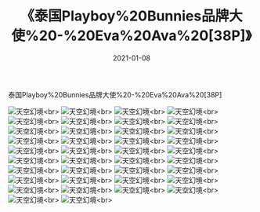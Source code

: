 ﻿---
layout: post
title: 《泰国Playboy%20Bunnies品牌大使%20-%20Eva%20Ava%20[38P]》
date: 2021-01-08
img: http://photo.orgx.cf/性感/2021/泰国Playboy%20Bunnies品牌大使%20-%20Eva%20Ava%20[38P]/000.jpg
tags: [美女,性感,泳衣]
---

泰国Playboy%20Bunnies品牌大使%20-%20Eva%20Ava%20[38P]



![天空幻境](http://photo.orgx.cf/性感/2021/泰国Playboy%20Bunnies品牌大使%20-%20Eva%20Ava%20[38P]/001.jpg''天空幻境'')<br>
![天空幻境](http://photo.orgx.cf/性感/2021/泰国Playboy%20Bunnies品牌大使%20-%20Eva%20Ava%20[38P]/002.jpg''天空幻境'')<br>
![天空幻境](http://photo.orgx.cf/性感/2021/泰国Playboy%20Bunnies品牌大使%20-%20Eva%20Ava%20[38P]/003.jpg''天空幻境'')<br>
![天空幻境](http://photo.orgx.cf/性感/2021/泰国Playboy%20Bunnies品牌大使%20-%20Eva%20Ava%20[38P]/004.jpg''天空幻境'')<br>
![天空幻境](http://photo.orgx.cf/性感/2021/泰国Playboy%20Bunnies品牌大使%20-%20Eva%20Ava%20[38P]/005.jpg''天空幻境'')<br>
![天空幻境](http://photo.orgx.cf/性感/2021/泰国Playboy%20Bunnies品牌大使%20-%20Eva%20Ava%20[38P]/006.jpg''天空幻境'')<br>
![天空幻境](http://photo.orgx.cf/性感/2021/泰国Playboy%20Bunnies品牌大使%20-%20Eva%20Ava%20[38P]/007.jpg''天空幻境'')<br>
![天空幻境](http://photo.orgx.cf/性感/2021/泰国Playboy%20Bunnies品牌大使%20-%20Eva%20Ava%20[38P]/008.jpg''天空幻境'')<br>
![天空幻境](http://photo.orgx.cf/性感/2021/泰国Playboy%20Bunnies品牌大使%20-%20Eva%20Ava%20[38P]/009.jpg''天空幻境'')<br>
![天空幻境](http://photo.orgx.cf/性感/2021/泰国Playboy%20Bunnies品牌大使%20-%20Eva%20Ava%20[38P]/010.jpg''天空幻境'')<br>
![天空幻境](http://photo.orgx.cf/性感/2021/泰国Playboy%20Bunnies品牌大使%20-%20Eva%20Ava%20[38P]/011.jpg''天空幻境'')<br>
![天空幻境](http://photo.orgx.cf/性感/2021/泰国Playboy%20Bunnies品牌大使%20-%20Eva%20Ava%20[38P]/012.jpg''天空幻境'')<br>
![天空幻境](http://photo.orgx.cf/性感/2021/泰国Playboy%20Bunnies品牌大使%20-%20Eva%20Ava%20[38P]/013.jpg''天空幻境'')<br>
![天空幻境](http://photo.orgx.cf/性感/2021/泰国Playboy%20Bunnies品牌大使%20-%20Eva%20Ava%20[38P]/014.jpg''天空幻境'')<br>
![天空幻境](http://photo.orgx.cf/性感/2021/泰国Playboy%20Bunnies品牌大使%20-%20Eva%20Ava%20[38P]/015.jpg''天空幻境'')<br>
![天空幻境](http://photo.orgx.cf/性感/2021/泰国Playboy%20Bunnies品牌大使%20-%20Eva%20Ava%20[38P]/016.jpg''天空幻境'')<br>
![天空幻境](http://photo.orgx.cf/性感/2021/泰国Playboy%20Bunnies品牌大使%20-%20Eva%20Ava%20[38P]/017.jpg''天空幻境'')<br>
![天空幻境](http://photo.orgx.cf/性感/2021/泰国Playboy%20Bunnies品牌大使%20-%20Eva%20Ava%20[38P]/018.jpg''天空幻境'')<br>
![天空幻境](http://photo.orgx.cf/性感/2021/泰国Playboy%20Bunnies品牌大使%20-%20Eva%20Ava%20[38P]/019.jpg''天空幻境'')<br>
![天空幻境](http://photo.orgx.cf/性感/2021/泰国Playboy%20Bunnies品牌大使%20-%20Eva%20Ava%20[38P]/020.jpg''天空幻境'')<br>
![天空幻境](http://photo.orgx.cf/性感/2021/泰国Playboy%20Bunnies品牌大使%20-%20Eva%20Ava%20[38P]/021.jpg''天空幻境'')<br>
![天空幻境](http://photo.orgx.cf/性感/2021/泰国Playboy%20Bunnies品牌大使%20-%20Eva%20Ava%20[38P]/022.jpg''天空幻境'')<br>
![天空幻境](http://photo.orgx.cf/性感/2021/泰国Playboy%20Bunnies品牌大使%20-%20Eva%20Ava%20[38P]/023.jpg''天空幻境'')<br>
![天空幻境](http://photo.orgx.cf/性感/2021/泰国Playboy%20Bunnies品牌大使%20-%20Eva%20Ava%20[38P]/024.jpg''天空幻境'')<br>
![天空幻境](http://photo.orgx.cf/性感/2021/泰国Playboy%20Bunnies品牌大使%20-%20Eva%20Ava%20[38P]/025.jpg''天空幻境'')<br>
![天空幻境](http://photo.orgx.cf/性感/2021/泰国Playboy%20Bunnies品牌大使%20-%20Eva%20Ava%20[38P]/026.jpg''天空幻境'')<br>
![天空幻境](http://photo.orgx.cf/性感/2021/泰国Playboy%20Bunnies品牌大使%20-%20Eva%20Ava%20[38P]/027.jpg''天空幻境'')<br>
![天空幻境](http://photo.orgx.cf/性感/2021/泰国Playboy%20Bunnies品牌大使%20-%20Eva%20Ava%20[38P]/028.jpg''天空幻境'')<br>
![天空幻境](http://photo.orgx.cf/性感/2021/泰国Playboy%20Bunnies品牌大使%20-%20Eva%20Ava%20[38P]/029.jpg''天空幻境'')<br>
![天空幻境](http://photo.orgx.cf/性感/2021/泰国Playboy%20Bunnies品牌大使%20-%20Eva%20Ava%20[38P]/030.jpg''天空幻境'')<br>
![天空幻境](http://photo.orgx.cf/性感/2021/泰国Playboy%20Bunnies品牌大使%20-%20Eva%20Ava%20[38P]/031.jpg''天空幻境'')<br>
![天空幻境](http://photo.orgx.cf/性感/2021/泰国Playboy%20Bunnies品牌大使%20-%20Eva%20Ava%20[38P]/032.jpg''天空幻境'')<br>
![天空幻境](http://photo.orgx.cf/性感/2021/泰国Playboy%20Bunnies品牌大使%20-%20Eva%20Ava%20[38P]/033.jpg''天空幻境'')<br>
![天空幻境](http://photo.orgx.cf/性感/2021/泰国Playboy%20Bunnies品牌大使%20-%20Eva%20Ava%20[38P]/034.jpg''天空幻境'')<br>
![天空幻境](http://photo.orgx.cf/性感/2021/泰国Playboy%20Bunnies品牌大使%20-%20Eva%20Ava%20[38P]/035.jpg''天空幻境'')<br>
![天空幻境](http://photo.orgx.cf/性感/2021/泰国Playboy%20Bunnies品牌大使%20-%20Eva%20Ava%20[38P]/036.jpg''天空幻境'')<br>
![天空幻境](http://photo.orgx.cf/性感/2021/泰国Playboy%20Bunnies品牌大使%20-%20Eva%20Ava%20[38P]/037.jpg''天空幻境'')<br>
![天空幻境](http://photo.orgx.cf/性感/2021/泰国Playboy%20Bunnies品牌大使%20-%20Eva%20Ava%20[38P]/038.jpg''天空幻境'')<br>